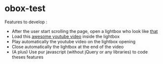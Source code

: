 obox-test
=========

Features to develop :

* After the user start scrolling the page, open a lightbox who look like [that](http://www.jacklmoore.com/colorbox/)
* Load this [awesome youtube video](https://www.youtube.com/watch?v=J---aiyznGQ) inside the lightbox 
* Play automatically the youtube video on the lightbox opening
* Close automatically the lightbox at the end of the video
* (A plus) Use pur javascript (without jQuery or any libraries) to code theses features 
